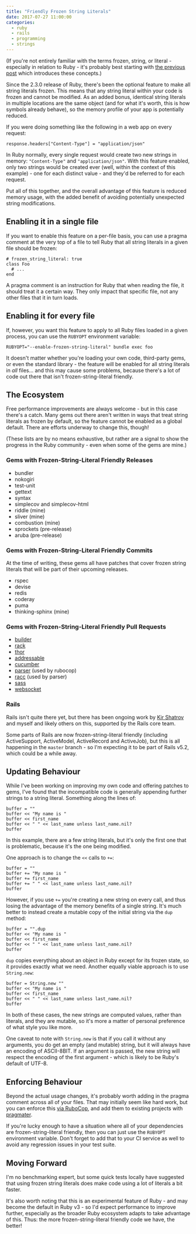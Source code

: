 ```yaml
---
title: "Friendly Frozen String Literals"
date: 2017-07-27 11:00:00
categories:
  - ruby
  - rails
  - programming
  - strings
---
```


(If you're not entirely familiar with the terms frozen, string, or literal - especially in relation to Ruby - it's probably best starting with [the previous post](/2017/07/27/an-introduction-to-frozen-string-literals.html) which introduces these concepts.)

Since the 2.3.0 release of Ruby, there's been the optional feature to make all string literals frozen. This means that any string literal within your code is frozen and cannot be modified. As an added bonus, identical string literals in multiple locations are the same object (and for what it's worth, this is how symbols already behave), so the memory profile of your app is potentially reduced.

If you were doing something like the following in a web app on every request:

    response.headers["Content-Type"] = "application/json"

In Ruby normally, every single request would create two new strings in memory: `"Content-Type"` and `"application/json"`. With this feature enabled, only two strings would be created ever (well, within the context of this example) - one for each distinct value - and they'd be referred to for each request.

Put all of this together, and the overall advantage of this feature is reduced memory usage, with the added benefit of avoiding potentially unexpected string modifications.

## Enabling it in a single file

If you want to enable this feature on a per-file basis, you can use a pragma comment at the very top of a file to tell Ruby that all string literals in a given file should be frozen:

    # frozen_string_literal: true
    class Foo
      # ...
    end

A pragma comment is an instruction for Ruby that when reading the file, it should treat it a certain way. They only impact that specific file, not any other files that it in turn loads.

## Enabling it for every file

If, however, you want this feature to apply to all Ruby files loaded in a given process, you can use the `RUBYOPT` environment variable:

    RUBYOPT="--enable-frozen-string-literal" bundle exec foo

It doesn't matter whether you're loading your own code, third-party gems, or even the standard library - the feature will be enabled for all string literals in _all_ files... and this may cause some problems, because there's a lot of code out there that isn't frozen-string-literal friendly.

## The Ecosystem

Free performance improvements are always welcome - but in this case there's a catch. Many gems out there aren't written in ways that treat string literals as frozen by default, so the feature cannot be enabled as a global default. There are efforts underway to change this, though!

(These lists are by no means exhaustive, but rather are a signal to show the progress in the Ruby community - even when some of the gems are mine.)

### Gems with Frozen-String-Literal Friendly Releases

* bundler
* nokogiri
* test-unit
* gettext
* syntax
* simplecov and simplecov-html
* riddle (mine)
* sliver (mine)
* combustion (mine)
* sprockets (pre-release)
* aruba (pre-release)

### Gems with Frozen-String-Literal Friendly Commits

At the time of writing, these gems all have patches that cover frozen string literals that will be part of their upcoming releases.

* rspec
* devise
* redis
* coderay
* puma
* thinking-sphinx (mine)

### Gems with Frozen-String-Literal Friendly Pull Requests

* [builder](https://github.com/tenderlove/builder/pull/6)
* [rack](https://github.com/rack/rack/pull/1182)
* [thor](https://github.com/erikhuda/thor/pull/567)
* [addressable](https://github.com/sporkmonger/addressable/pull/260)
* [cucumber](https://github.com/cucumber/cucumber-ruby/pull/1136)
* [parser](https://github.com/whitequark/parser/pull/354) (used by rubocop)
* [racc](https://github.com/tenderlove/racc/pull/80) (used by parser)
* [sass](https://github.com/sass/sass/pull/2352)
* [websocket](https://github.com/imanel/websocket-ruby/pull/30)

### Rails

Rails isn't quite there yet, but there has been ongoing work by [Kir Shatrov](https://github.com/kirs) and myself and likely others on this, supported by the Rails core team.

Some parts of Rails are now frozen-string-literal friendly (including ActiveSupport, ActiveModel, ActiveRecord and ActiveJob), but this is all happening in the `master` branch - so I'm expecting it to be part of Rails v5.2, which could be a while away.

## Updating Behaviour

While I've been working on improving my own code and offering patches to gems, I've found that the incompatible code is generally appending further strings to a string literal. Something along the lines of:

    buffer = ""
    buffer << "My name is "
    buffer << first_name
    buffer << " " << last_name unless last_name.nil?
    buffer

In this example, there are a few string literals, but it's only the first one that is problematic, because it's the one being modified.

One approach is to change the `<<` calls to `+=`:

    buffer = ""
    buffer += "My name is "
    buffer += first_name
    buffer += " " << last_name unless last_name.nil?
    buffer

However, if you use `+=` you're creating a new string on every call, and thus losing the advantage of the memory benefits of a single string. It's much better to instead create a mutable copy of the initial string via the `dup` method:

    buffer = "".dup
    buffer << "My name is "
    buffer << first_name
    buffer << " " << last_name unless last_name.nil?
    buffer

`dup` copies everything about an object in Ruby except for its frozen state, so it provides exactly what we need. Another equally viable approach is to use `String.new`:

    buffer = String.new ""
    buffer << "My name is "
    buffer << first_name
    buffer << " " << last_name unless last_name.nil?
    buffer

In both of these cases, the new strings are computed values, rather than literals, and they are mutable, so it's more a matter of personal preference of what style you like more.

One caveat to note with `String.new` is that if you call it without any arguments, you do get an empty (and mutable) string, but it will always have an encoding of ASCII-8BIT. If an argument is passed, the new string will respect the encoding of the first argument - which is likely to be Ruby's default of UTF-8.

## Enforcing Behaviour

Beyond the actual usage changes, it's probably worth adding in the pragma comment across all of your files. That may initially seem like hard work, but you can enforce this [via RuboCop](http://rubocop.readthedocs.io/en/latest/cops_style/#stylefrozenstringliteralcomment), and add them to existing projects with [pragmater](https://github.com/bkuhlmann/pragmater).

If you're lucky enough to have a situation where all of your dependencies are frozen-string-literal friendly, then you can just use the `RUBYOPT` environment variable. Don't forget to add that to your CI service as well to avoid any regression issues in your test suite.

## Moving Forward

I'm no benchmarking expert, but some quick tests locally have suggested that using frozen string literals does make code using a lot of literals a bit faster.

It's also worth noting that this is an experimental feature of Ruby - and may become the default in Ruby v3 - so I'd expect performance to improve further, especially as the broader Ruby ecosystem adapts to take advantage of this. Thus: the more frozen-string-literal friendly code we have, the better!
